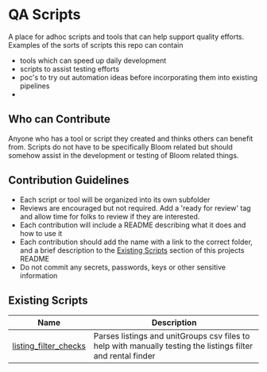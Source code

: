 # QA Scripts

A place for adhoc scripts and tools that can help support quality efforts. Examples of the sorts of scripts this repo can contain

- tools which can speed up daily development
- scripts to assist testing efforts
- poc's to try out automation ideas before incorporating them into existing pipelines
-

## Who can Contribute

Anyone who has a tool or script they created and thinks others can benefit from. Scripts do not have to be specifically Bloom related but should somehow assist in the development or testing of Bloom related things.

## Contribution Guidelines

- Each script or tool will be organized into its own subfolder
- Reviews are encouraged but not required. Add a 'ready for review' tag and allow time for folks to review if they are interested.
- Each contribution will include a README describing what it does and how to use it
- Each contribution should add the name with a link to the correct folder, and a brief description to the [Existing Scripts](#existing-scripts) section of this projects README
- Do not commit any secrets, passwords, keys or other sensitive information

## Existing Scripts

| Name                       | Description                                                                                                  |
| -------------------------- | ------------------------------------------------------------------------------------------------------------ |
| [listing_filter_checks](#) | Parses listings and unitGroups csv files to help with manually testing the listings filter and rental finder |
